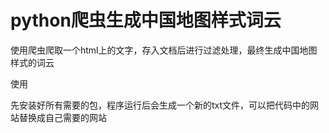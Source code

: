 # python爬虫生成中国地图样式词云
使用爬虫爬取一个html上的文字，存入文档后进行过滤处理，最终生成中国地图样式的词云

使用

先安装好所有需要的包，程序运行后会生成一个新的txt文件，可以把代码中的网站替换成自己需要的网站

